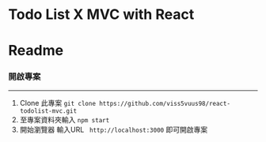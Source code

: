 # Todo List X MVC with React
# Readme

### 開啟專案
---
1. Clone 此專案 `git clone https://github.com/viss5vuus98/react-todolist-mvc.git`
2. 至專案資料夾輸入 `npm start`
3. 開始瀏覽器 輸入URL ` http://localhost:3000` 即可開啟專案
